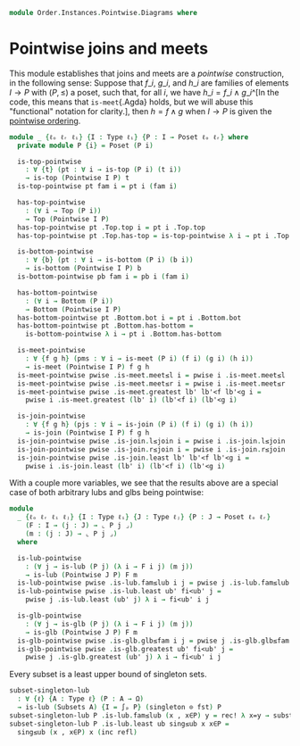 <!--
```agda
open import Cat.Prelude

open import Data.Power hiding (_∩_ ; _∪_)

open import Order.Instances.Pointwise
open import Order.Semilattice.Join
open import Order.Semilattice.Meet
open import Order.Instances.Props
open import Order.Diagram.Bottom
open import Order.Diagram.Join
open import Order.Diagram.Meet
open import Order.Diagram.Glb
open import Order.Diagram.Lub
open import Order.Diagram.Top
open import Order.Base
```
-->

```agda
module Order.Instances.Pointwise.Diagrams where
```

# Pointwise joins and meets

This module establishes that joins and meets are a _pointwise_
construction, in the following sense: Suppose that $f\_i$, $g\_i$, and
$h\_i$ are families of elements $I \to P$ with $(P, \le)$ a poset, such
that, for all $i$, we have $h\_i = f\_i \land g\_i$^\[In the code, this
means that `is-meet`{.Agda} holds, but we will abuse this "functional"
notation for clarity.], then $h = f \land g$ when $I \to P$ is given the
[pointwise ordering].

[pointwise ordering]: Order.Instances.Pointwise.html

```agda
module _ {ℓₒ ℓᵣ ℓᵢ} {I : Type ℓᵢ} {P : I → Poset ℓₒ ℓᵣ} where
  private module P {i} = Poset (P i)

  is-top-pointwise
    : ∀ {t} (pt : ∀ i → is-top (P i) (t i))
    → is-top (Pointwise I P) t
  is-top-pointwise pt fam i = pt i (fam i)

  has-top-pointwise
    : (∀ i → Top (P i))
    → Top (Pointwise I P)
  has-top-pointwise pt .Top.top i = pt i .Top.top
  has-top-pointwise pt .Top.has-top = is-top-pointwise λ i → pt i .Top.has-top

  is-bottom-pointwise
    : ∀ {b} (pt : ∀ i → is-bottom (P i) (b i))
    → is-bottom (Pointwise I P) b
  is-bottom-pointwise pb fam i = pb i (fam i)

  has-bottom-pointwise
    : (∀ i → Bottom (P i))
    → Bottom (Pointwise I P)
  has-bottom-pointwise pt .Bottom.bot i = pt i .Bottom.bot
  has-bottom-pointwise pt .Bottom.has-bottom =
    is-bottom-pointwise λ i → pt i .Bottom.has-bottom

  is-meet-pointwise
    : ∀ {f g h} (pms : ∀ i → is-meet (P i) (f i) (g i) (h i))
    → is-meet (Pointwise I P) f g h
  is-meet-pointwise pwise .is-meet.meet≤l i = pwise i .is-meet.meet≤l
  is-meet-pointwise pwise .is-meet.meet≤r i = pwise i .is-meet.meet≤r
  is-meet-pointwise pwise .is-meet.greatest lb' lb'<f lb'<g i =
    pwise i .is-meet.greatest (lb' i) (lb'<f i) (lb'<g i)

  is-join-pointwise
    : ∀ {f g h} (pjs : ∀ i → is-join (P i) (f i) (g i) (h i))
    → is-join (Pointwise I P) f g h
  is-join-pointwise pwise .is-join.l≤join i = pwise i .is-join.l≤join
  is-join-pointwise pwise .is-join.r≤join i = pwise i .is-join.r≤join
  is-join-pointwise pwise .is-join.least lb' lb'<f lb'<g i =
    pwise i .is-join.least (lb' i) (lb'<f i) (lb'<g i)
```

With a couple more variables, we see that the results above are a
special case of both arbitrary lubs and glbs being pointwise:

```agda
module
  _ {ℓₒ ℓᵣ ℓᵢ ℓⱼ} {I : Type ℓᵢ} {J : Type ℓⱼ} {P : J → Poset ℓₒ ℓᵣ}
    (F : I → (j : J) → ⌞ P j ⌟)
    (m : (j : J) → ⌞ P j ⌟)
  where

  is-lub-pointwise
    : (∀ j → is-lub (P j) (λ i → F i j) (m j))
    → is-lub (Pointwise J P) F m
  is-lub-pointwise pwise .is-lub.fam≤lub i j = pwise j .is-lub.fam≤lub i
  is-lub-pointwise pwise .is-lub.least ub' fi<ub' j =
    pwise j .is-lub.least (ub' j) λ i → fi<ub' i j

  is-glb-pointwise
    : (∀ j → is-glb (P j) (λ i → F i j) (m j))
    → is-glb (Pointwise J P) F m
  is-glb-pointwise pwise .is-glb.glb≤fam i j = pwise j .is-glb.glb≤fam i
  is-glb-pointwise pwise .is-glb.greatest ub' fi<ub' j =
    pwise j .is-glb.greatest (ub' j) λ i → fi<ub' i j
```

<!--
```agda
module _ {ℓₒ ℓᵣ ℓᵢ} {I : Type ℓᵢ} {P : I → Poset ℓₒ ℓᵣ} where
  open is-meet-semilattice

  Pointwise-is-meet-slat
    : (∀ a → is-meet-semilattice (P a))
    → is-meet-semilattice (Pointwise I P)
  Pointwise-is-meet-slat meets ._∩_ x y i = meets i ._∩_ (x i) (y i)
  Pointwise-is-meet-slat meets .∩-meets x y = is-meet-pointwise λ a →
    meets a .∩-meets (x a) (y a)
  Pointwise-is-meet-slat meets .has-top = has-top-pointwise λ a →
    meets a .has-top

  open is-join-semilattice

  Pointwise-is-join-slat
    : (∀ a → is-join-semilattice (P a))
    → is-join-semilattice (Pointwise I P)
  Pointwise-is-join-slat joins ._∪_ x y i = joins i ._∪_ (x i) (y i)
  Pointwise-is-join-slat joins .∪-joins x y = is-join-pointwise λ a →
    joins a .∪-joins (x a) (y a)
  Pointwise-is-join-slat joins .has-bottom = has-bottom-pointwise λ a →
    joins a .has-bottom

Subsets-is-meet-slat : ∀ {ℓ} {A : Type ℓ} → is-meet-semilattice (Subsets A)
Subsets-is-meet-slat = Pointwise-is-meet-slat λ _ → Props-is-meet-slat

Subsets-is-join-slat : ∀ {ℓ} {A : Type ℓ} → is-join-semilattice (Subsets A)
Subsets-is-join-slat = Pointwise-is-join-slat λ _ → Props-is-join-slat
```
-->

Every subset is a least upper bound of singleton sets.

```agda
subset-singleton-lub
  : ∀ {ℓ} {A : Type ℓ} (P : A → Ω)
  → is-lub (Subsets A) {I = ∫ₚ P} (singleton ⊙ fst) P
subset-singleton-lub P .is-lub.fam≤lub (x , x∈P) y = rec! λ x=y → subst (_∈ P) x=y x∈P
subset-singleton-lub P .is-lub.least ub sing≤ub x x∈P =
  sing≤ub (x , x∈P) x (inc refl)
```
